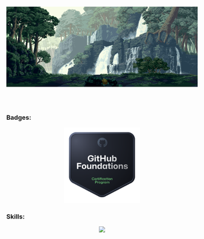<p><img align="center" alt="gif" width="1080" src="https://github.com/suleymanovdev/suleymanovdev/blob/main/wall.gif"/></p>
<br><br>

### Badges:

<p align="center">
  <a href="https://www.credly.com/badges/0dc7bd5e-e1d4-44fa-8b74-9c08b757acf8">
    <img src="https://github.com/suleymanovdev/suleymanovdev/blob/main/github-foundations.png" width="200"/>
  </a>
</p>

### Skills:

<p align="center">
  <img src="https://skillicons.dev/icons?i=git,linux,docker,azure,cpp,cs,dotnet,ts,js,react,python,mongodb,postgresql,mysql,firebase" />
</p>
